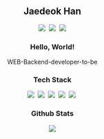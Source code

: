<!-- 타이틀 -->
<h2 align="center">Jaedeok Han</h2> 
<div align="center">
  <img src="https://hits.seeyoufarm.com/api/count/incr/badge.svg?url=https%3A%2F%2Fgithub.com%2Fjaedeokhan%2Fhit-counter&count_bg=%2379C83D&title_bg=%23555555&icon=&icon_color=%23E7E7E7&title=hits&edge_flat=false"/>&nbsp;
  <a href="mailto:hjaedeok@gmail.com"><img src="https://img.shields.io/badge/Gmail-d14836?style=flat-square&logo=Gmail&logoColor=white&link=mailto:hjaedeok@gmail.com"></a>&nbsp;
  <a href="https://co-deok.tistory.com/" target="_blank"><img src="http://img.shields.io/badge/-Blog-blue?style=flat-square&logo=0E9648&link=https://co-deok.tistory.com/"></a>
</div>

<!-- 인사말 -->
<h3 align="center">Hello, World!</h3>
<div align="center">
  <p>WEB-Backend-developer-to-be</p>
</div>

<!-- 기술 스택 -->
<h3 align="center">Tech Stack</h3>
<div align="center">
    <img src="https://img.shields.io/badge/Java-007396?style=flat-square&logo=Java&logoColor=white"/>&nbsp;
    <img src="https://img.shields.io/badge/Spring-6DB33F?style=flat-square&logo=Spring&logoColor=white"/>&nbsp;
    <img src="https://img.shields.io/badge/MySQL-4479A1?style=flat-square&logo=MySQL&logoColor=white"/>&nbsp;
    <img src="https://img.shields.io/badge/Ubuntu-E95420?style=flat-square&logo=Ubuntu&logoColor=white"/>&nbsp;
    <img src="https://img.shields.io/badge/AWS-FF9900?style=flat-square&logo=amazon-aws&logoColor=white"/>&nbsp;
</div>

<!-- Github 현황 -->
<h3 align="center">Github Stats</h3>
<div align="center">
   <img src="https://github-readme-stats.vercel.app/api?username=jaedeokhan&show_icons=true&theme=dracula"/>
</div>

